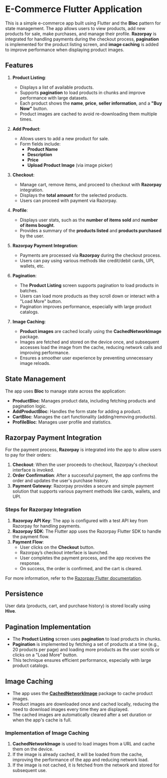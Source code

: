 # E-Commerce Flutter Application

This is a simple e-commerce app built using Flutter and the **Bloc** pattern for state management. The app allows users to view products, add new products for sale, make purchases, and manage their profile. **Razorpay** is integrated for handling payments during the checkout process, **pagination** is implemented for the product listing screen, and **image caching** is added to improve performance when displaying product images.

## Features

1. **Product Listing**:
    - Displays a list of available products.
    - Supports **pagination** to load products in chunks and improve performance with large datasets.
    - Each product shows the **name**, **price**, **seller information**, and a **"Buy Now"** button.
    - Product images are cached to avoid re-downloading them multiple times.

2. **Add Product**:
    - Allows users to add a new product for sale.
    - Form fields include:
        - **Product Name**
        - **Description**
        - **Price**
        - **Upload Product Image** (via image picker)

3. **Checkout**:
    - Manage cart, remove items, and proceed to checkout with **Razorpay** integration.
    - Displays the **total amount** for the selected products.
    - Users can proceed with payment via Razorpay.

4. **Profile**:
    - Displays user stats, such as the **number of items sold** and **number of items bought**.
    - Provides a summary of the **products listed** and **products purchased** by the user.

5. **Razorpay Payment Integration**:
    - Payments are processed via **Razorpay** during the checkout process.
    - Users can pay using various methods like credit/debit cards, UPI, wallets, etc.

6. **Pagination**:
    - The **Product Listing** screen supports pagination to load products in batches.
    - Users can load more products as they scroll down or interact with a "Load More" button.
    - Pagination improves performance, especially with large product catalogs.

7. **Image Caching**:
    - **Product images** are cached locally using the **CachedNetworkImage** package.
    - Images are fetched and stored on the device once, and subsequent accesses load the image from the cache, reducing network calls and improving performance.
    - Ensures a smoother user experience by preventing unnecessary image reloads.

## State Management

The app uses **Bloc** to manage state across the application:

- **ProductBloc**: Manages product data, including fetching products and pagination logic.
- **AddProductBloc**: Handles the form state for adding a product.
- **CartBloc**: Manages the cart functionality (adding/removing products).
- **ProfileBloc**: Manages user profile and statistics.

## Razorpay Payment Integration

For the payment process, **Razorpay** is integrated into the app to allow users to pay for their orders:

1. **Checkout**: When the user proceeds to checkout, Razorpay's checkout interface is invoked.
2. **Order Confirmation**: After a successful payment, the app confirms the order and updates the user's purchase history.
3. **Payment Gateway**: Razorpay provides a secure and simple payment solution that supports various payment methods like cards, wallets, and UPI.

### Steps for Razorpay Integration

1. **Razorpay API Key**: The app is configured with a test API key from Razorpay for handling payments.
2. **Razorpay SDK**: The Flutter app uses the Razorpay Flutter SDK to handle the payment flow.
3. **Payment Flow**:
    - User clicks on the **Checkout** button.
    - Razorpay’s checkout interface is launched.
    - User completes the payment process, and the app receives the response.
    - On success, the order is confirmed, and the cart is cleared.

For more information, refer to the [Razorpay Flutter documentation](https://razorpay.com/docs/payment-gateway/flutter/).

## Persistence

User data (products, cart, and purchase history) is stored locally using **Hive**.

## Pagination Implementation

- The **Product Listing** screen uses **pagination** to load products in chunks.
- **Pagination** is implemented by fetching a set of products at a time (e.g., 20 products per page) and loading more products as the user scrolls or clicks on a "Load More" button.
- This technique ensures efficient performance, especially with large product catalogs.

## Image Caching

- The app uses the **[CachedNetworkImage](https://pub.dev/packages/cached_network_image)** package to cache product images.
- Product images are downloaded once and cached locally, reducing the need to download images every time they are displayed.
- The cached images are automatically cleared after a set duration or when the app's cache is full.

### Implementation of Image Caching

1. **CachedNetworkImage** is used to load images from a URL and cache them on the device.
2. If the image is already cached, it will be loaded from the cache, improving the performance of the app and reducing network load.
3. If the image is not cached, it is fetched from the network and stored for subsequent use.

